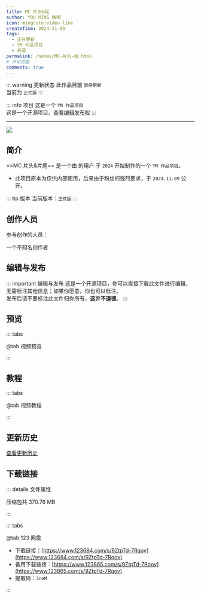 ```yaml
---
title: MC 片头&尾
author: YOU MING 柚明
icon: mingcute:video-line
createTime: 2024-11-09
tags:
  - 正在更新
  - YM 作品项目
  - 开源
permalink: /notes/MC-片头-尾.html
# 评论功能
comments: true
---
```


::: warning 更新状态
此作品目前 `暂停更新`  
当前为 `正式版`
:::

::: info 项目
这是一个 `YM 作品项目`  
这是一个开源项目。[查看编辑发布权](#编辑与发布)
:::

---

![](https://image.youming.us.kg/mc-pt.png)

## <Icon name="mingcute:document-line" color="currentColor" /> 简介

==MC 片头&片尾== 是一个由 <Badge text="Youming 工作室" type="tip" /> 的用户 <Badge text="YOU MING 柚明" type="info" /> 于 `2024` 开始制作的一个 `YM 作品项目`。

- 此项目原本为仅供内部使用，后来由于粉丝的强烈要求，于 `2024.11.09` 公开。

::: tip 版本
当前版本：`正式版`
:::

## <Icon name="mingcute:contacts-3-line" color="currentColor" /> 创作人员

参与创作的人员：<Badge text="YOU MING 柚明" type="info" />

<LinkCard title="YOU MING 柚明" icon="https://image.youming.us.kg/ym-ys.png" href="/notes/更多/工作室.html#you-ming-柚明">
    一个不知名创作者
</LinkCard>

## <Icon name="mingcute:pencil-3-line" color="currentColor" /> 编辑与发布

::: important 编辑与发布
这是一个开源项目，你可以直接下载此文件进行编辑，无需标注其他信息；如果你愿意，你也可以标注。  
发布后请不要标注此文件归你所有，**这并不道德**。
:::

## <Icon name="mingcute:eye-2-line" color="currentColor" /> 预览
::: tabs

@tab <Icon name="mingcute:film-line" color="currentColor" /> 视频预览
<BiliBili bvid="BV1UzmBY2ErD" />

:::

## <Icon name="mingcute:bulb-line" color="currentColor" /> 教程
::: tabs

@tab <Icon name="mingcute:film-line" color="currentColor" /> 视频教程
<BiliBili bvid="BV1UzmBY2ErD" />

:::

## <Icon name="mingcute:history-anticlockwise-line" color="currentColor" /> 更新历史

[查看更新历史](/notes/更新历史/MC-片头_尾.html)

## <Icon name="mingcute:arrow-to-down-line" color="currentColor" /> 下载链接

::: details <Icon name="mingcute:file-info-line" color="currentColor" /> 文件属性

<CardGrid>
  <Card title="MC 片头&尾.zip" icon="mingcute:file-zip-line">
    压缩包共 370.76 MB
  </Card>
</CardGrid>

:::

::: tabs

@tab <Icon name="mingcute:cloud-line" color="currentColor" /> 123 网盘

- 下载链接：[https://www.123684.com/s/9ZtpTd-7Rqov](https://www.123684.com/s/9ZtpTd-7Rqov)
- 备用下载链接：[https://www.123865.com/s/9ZtpTd-7Rqov](https://www.123865.com/s/9ZtpTd-7Rqov)
- 提取码：`3neM`

:::
